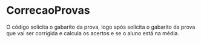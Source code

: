 # CorrecaoProvas
O código solicita o gabarito da prova, logo após solicita o gabarito da prova que vai ser corrigida e calcula os acertos e se o aluno está na média.
